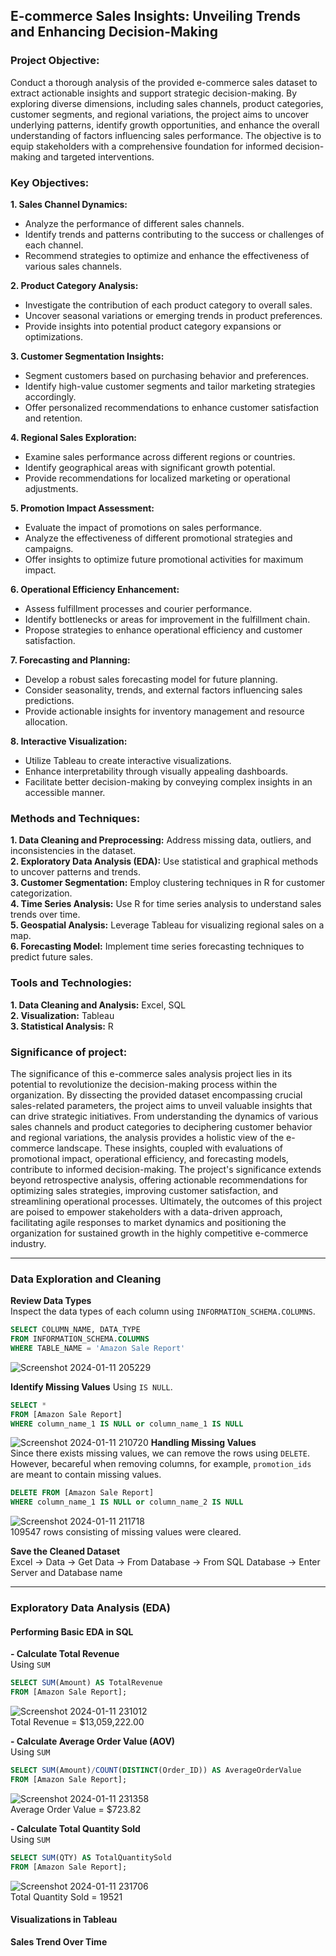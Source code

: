 ## E-commerce Sales Insights: Unveiling Trends and Enhancing Decision-Making
### Project Objective:
Conduct a thorough analysis of the provided e-commerce sales dataset to extract actionable insights and support strategic decision-making. By exploring diverse dimensions, including sales channels, product categories, customer segments, and regional variations, the project aims to uncover underlying patterns, identify growth opportunities, and enhance the overall understanding of factors influencing sales performance. The objective is to equip stakeholders with a comprehensive foundation for informed decision-making and targeted interventions.

### Key Objectives:
**1. Sales Channel Dynamics:** 
- Analyze the performance of different sales channels.
- Identify trends and patterns contributing to the success or challenges of each channel.
- Recommend strategies to optimize and enhance the effectiveness of various sales channels.
  
**2. Product Category Analysis:** 
- Investigate the contribution of each product category to overall sales.
- Uncover seasonal variations or emerging trends in product preferences.
- Provide insights into potential product category expansions or optimizations.
  
**3. Customer Segmentation Insights:** 
- Segment customers based on purchasing behavior and preferences.
- Identify high-value customer segments and tailor marketing strategies accordingly.
- Offer personalized recommendations to enhance customer satisfaction and retention.

**4. Regional Sales Exploration:** 
- Examine sales performance across different regions or countries.
- Identify geographical areas with significant growth potential.
- Provide recommendations for localized marketing or operational adjustments.

**5. Promotion Impact Assessment:**
- Evaluate the impact of promotions on sales performance.
- Analyze the effectiveness of different promotional strategies and campaigns.
- Offer insights to optimize future promotional activities for maximum impact.

**6. Operational Efficiency Enhancement:**
- Assess fulfillment processes and courier performance.
- Identify bottlenecks or areas for improvement in the fulfillment chain.
- Propose strategies to enhance operational efficiency and customer satisfaction.

**7. Forecasting and Planning:**
- Develop a robust sales forecasting model for future planning.
- Consider seasonality, trends, and external factors influencing sales predictions.
- Provide actionable insights for inventory management and resource allocation.

**8. Interactive Visualization:**
- Utilize Tableau to create interactive visualizations.
- Enhance interpretability through visually appealing dashboards.
- Facilitate better decision-making by conveying complex insights in an accessible manner.     

### Methods and Techniques:
**1. Data Cleaning and Preprocessing:** Address missing data, outliers, and inconsistencies in the dataset.                                                                                
**2. Exploratory Data Analysis (EDA):** Use statistical and graphical methods to uncover patterns and trends.                                                                  
**3. Customer Segmentation:** Employ clustering techniques in R for customer categorization.  
**4. Time Series Analysis:** Use R for time series analysis to understand sales trends over time.                                                                                  
**5. Geospatial Analysis:** Leverage Tableau for visualizing regional sales on a map.        
**6. Forecasting Model:** Implement time series forecasting techniques to predict future sales.

### Tools and Technologies:
**1. Data Cleaning and Analysis:** Excel, SQL                                                
**2. Visualization:** Tableau                                                            
**3. Statistical Analysis:** R                                                              

### Significance of project:
The significance of this e-commerce sales analysis project lies in its potential to revolutionize the decision-making process within the organization. By dissecting the provided dataset encompassing crucial sales-related parameters, the project aims to unveil valuable insights that can drive strategic initiatives. From understanding the dynamics of various sales channels and product categories to deciphering customer behavior and regional variations, the analysis provides a holistic view of the e-commerce landscape. These insights, coupled with evaluations of promotional impact, operational efficiency, and forecasting models, contribute to informed decision-making. The project's significance extends beyond retrospective analysis, offering actionable recommendations for optimizing sales strategies, improving customer satisfaction, and streamlining operational processes. Ultimately, the outcomes of this project are poised to empower stakeholders with a data-driven approach, facilitating agile responses to market dynamics and positioning the organization for sustained growth in the highly competitive e-commerce industry.

--------------------

### Data Exploration and Cleaning
**Review Data Types**                                                             
Inspect the data types of each column using ```INFORMATION_SCHEMA.COLUMNS```.                                                           
```sql
SELECT COLUMN_NAME, DATA_TYPE 
FROM INFORMATION_SCHEMA.COLUMNS 
WHERE TABLE_NAME = 'Amazon Sale Report'
```
![Screenshot 2024-01-11 205229](https://github.com/xinconggg/Data-Analysis-Projects/assets/82378681/9cd7d348-6526-4304-914e-7e11f8943cf0)                  

**Identify Missing Values**
Using ```IS NULL```.
```sql
SELECT *
FROM [Amazon Sale Report]
WHERE column_name_1 IS NULL or column_name_1 IS NULL
```
![Screenshot 2024-01-11 210720](https://github.com/xinconggg/Data-Analysis-Projects/assets/82378681/b005f21b-5aa9-4cff-bbf0-6d3dc559a7cb)
**Handling Missing Values**                                                    
Since there exists missing values, we can remove the rows using ```DELETE```.               
However, becareful when removing columns, for example, ```promotion_ids``` are meant to contain missing values.                                                                      
```sql
DELETE FROM [Amazon Sale Report]
WHERE column_name_1 IS NULL or column_name_2 IS NULL
```
![Screenshot 2024-01-11 211718](https://github.com/xinconggg/Data-Analysis-Projects/assets/82378681/a15cc62e-a26a-421e-82a3-8e9393226eab)                              
109547 rows consisting of missing values were cleared.

**Save the Cleaned Dataset**                                                             
Excel → Data → Get Data → From Database → From SQL Database → Enter Server and Database name

-------------

### Exploratory Data Analysis (EDA)
#### Performing Basic EDA in SQL                                                      
**- Calculate Total Revenue**                                                              
Using ```SUM```                                                                        
```sql
SELECT SUM(Amount) AS TotalRevenue
FROM [Amazon Sale Report];
```
![Screenshot 2024-01-11 231012](https://github.com/xinconggg/Data-Analysis-Projects/assets/82378681/ddb4ee70-b4d3-46af-896c-f328977a93c9)                              
Total Revenue = $13,059,222.00                                                                 
                                                      
**- Calculate Average Order Value (AOV)**                                                  
Using ```SUM```                                                                        
```sql
SELECT SUM(Amount)/COUNT(DISTINCT(Order_ID)) AS AverageOrderValue
FROM [Amazon Sale Report];
```
![Screenshot 2024-01-11 231358](https://github.com/xinconggg/Data-Analysis-Projects/assets/82378681/4d821f46-068c-4b09-83f0-d8201dd3ab51)                                 
Average Order Value = $723.82

**- Calculate Total Quantity Sold**                                                      
Using ```SUM```                                                                        
```sql
SELECT SUM(QTY) AS TotalQuantitySold
FROM [Amazon Sale Report];
```
![Screenshot 2024-01-11 231706](https://github.com/xinconggg/Data-Analysis-Projects/assets/82378681/6833cd51-37cc-4832-a7b2-22e5c7906905)                            
Total Quantity Sold = 19521

#### Visualizations in Tableau 
**Sales Trend Over Time**








